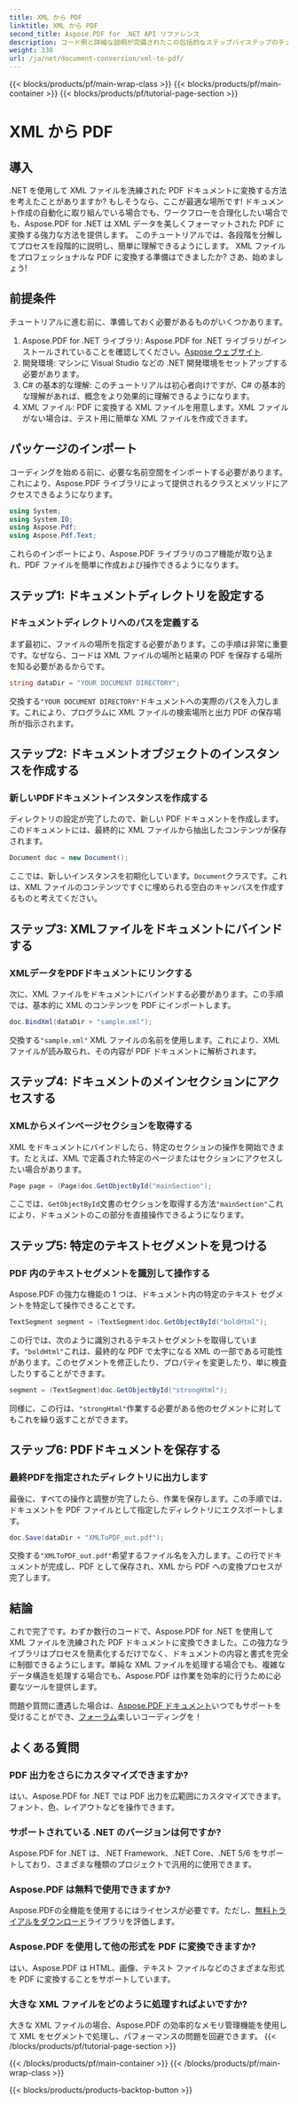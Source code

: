 ```yaml
---
title: XML から PDF
linktitle: XML から PDF
second_title: Aspose.PDF for .NET API リファレンス
description: コード例と詳細な説明が完備されたこの包括的なステップバイステップのチュートリアルでは、Aspose.PDF for .NET を使用して XML を PDF に変換する方法を学習します。
weight: 330
url: /ja/net/document-conversion/xml-to-pdf/
---
```


{{< blocks/products/pf/main-wrap-class >}}
{{< blocks/products/pf/main-container >}}
{{< blocks/products/pf/tutorial-page-section >}}

# XML から PDF

## 導入

.NET を使用して XML ファイルを洗練された PDF ドキュメントに変換する方法を考えたことがありますか? もしそうなら、ここが最適な場所です! ドキュメント作成の自動化に取り組んでいる場合でも、ワークフローを合理化したい場合でも、Aspose.PDF for .NET は XML データを美しくフォーマットされた PDF に変換する強力な方法を提供します。 このチュートリアルでは、各段階を分解してプロセスを段階的に説明し、簡単に理解できるようにします。 XML ファイルをプロフェッショナルな PDF に変換する準備はできましたか? さあ、始めましょう!

## 前提条件

チュートリアルに進む前に、準備しておく必要があるものがいくつかあります。

1.  Aspose.PDF for .NET ライブラリ: Aspose.PDF for .NET ライブラリがインストールされていることを確認してください。[Aspose ウェブサイト](https://releases.aspose.com/pdf/net/).
2. 開発環境: マシンに Visual Studio などの .NET 開発環境をセットアップする必要があります。
3. C# の基本的な理解: このチュートリアルは初心者向けですが、C# の基本的な理解があれば、概念をより効果的に理解できるようになります。
4. XML ファイル: PDF に変換する XML ファイルを用意します。XML ファイルがない場合は、テスト用に簡単な XML ファイルを作成できます。

## パッケージのインポート

コーディングを始める前に、必要な名前空間をインポートする必要があります。これにより、Aspose.PDF ライブラリによって提供されるクラスとメソッドにアクセスできるようになります。

```csharp
using System;
using System.IO;
using Aspose.Pdf;
using Aspose.Pdf.Text;
```

これらのインポートにより、Aspose.PDF ライブラリのコア機能が取り込まれ、PDF ファイルを簡単に作成および操作できるようになります。

## ステップ1: ドキュメントディレクトリを設定する

### ドキュメントディレクトリへのパスを定義する

まず最初に、ファイルの場所を指定する必要があります。この手順は非常に重要です。なぜなら、コードは XML ファイルの場所と結果の PDF を保存する場所を知る必要があるからです。

```csharp
string dataDir = "YOUR DOCUMENT DIRECTORY";
```

交換する`"YOUR DOCUMENT DIRECTORY"`ドキュメントへの実際のパスを入力します。これにより、プログラムに XML ファイルの検索場所と出力 PDF の保存場所が指示されます。

## ステップ2: ドキュメントオブジェクトのインスタンスを作成する

### 新しいPDFドキュメントインスタンスを作成する

ディレクトリの設定が完了したので、新しい PDF ドキュメントを作成します。このドキュメントには、最終的に XML ファイルから抽出したコンテンツが保存されます。

```csharp
Document doc = new Document();
```

ここでは、新しいインスタンスを初期化しています。`Document`クラスです。これは、XML ファイルのコンテンツですぐに埋められる空白のキャンバスを作成するものと考えてください。

## ステップ3: XMLファイルをドキュメントにバインドする

### XMLデータをPDFドキュメントにリンクする

次に、XML ファイルをドキュメントにバインドする必要があります。この手順では、基本的に XML のコンテンツを PDF にインポートします。

```csharp
doc.BindXml(dataDir + "sample.xml");
```

交換する`"sample.xml"` XML ファイルの名前を使用します。これにより、XML ファイルが読み取られ、その内容が PDF ドキュメントに解析されます。

## ステップ4: ドキュメントのメインセクションにアクセスする

### XMLからメインページセクションを取得する

XML をドキュメントにバインドしたら、特定のセクションの操作を開始できます。たとえば、XML で定義された特定のページまたはセクションにアクセスしたい場合があります。

```csharp
Page page = (Page)doc.GetObjectById("mainSection");
```

ここでは、`GetObjectById`文書のセクションを取得する方法`"mainSection"`これにより、ドキュメントのこの部分を直接操作できるようになります。

## ステップ5: 特定のテキストセグメントを見つける

### PDF 内のテキストセグメントを識別して操作する

Aspose.PDF の強力な機能の 1 つは、ドキュメント内の特定のテキスト セグメントを特定して操作できることです。

```csharp
TextSegment segment = (TextSegment)doc.GetObjectById("boldHtml");
```

この行では、次のように識別されるテキストセグメントを取得しています。`"boldHtml"`これは、最終的な PDF で太字になる XML の一部である可能性があります。このセグメントを修正したり、プロパティを変更したり、単に検査したりすることができます。

```csharp
segment = (TextSegment)doc.GetObjectById("strongHtml");
```

同様に、この行は、`"strongHtml"`作業する必要がある他のセグメントに対してもこれを繰り返すことができます。

## ステップ6: PDFドキュメントを保存する

### 最終PDFを指定されたディレクトリに出力します

最後に、すべての操作と調整が完了したら、作業を保存します。この手順では、ドキュメントを PDF ファイルとして指定したディレクトリにエクスポートします。

```csharp
doc.Save(dataDir + "XMLToPDF_out.pdf");
```

交換する`"XMLToPDF_out.pdf"`希望するファイル名を入力します。この行でドキュメントが完成し、PDF として保存され、XML から PDF への変換プロセスが完了します。

## 結論

これで完了です。わずか数行のコードで、Aspose.PDF for .NET を使用して XML ファイルを洗練された PDF ドキュメントに変換できました。この強力なライブラリはプロセスを簡素化するだけでなく、ドキュメントの内容と書式を完全に制御できるようにします。単純な XML ファイルを処理する場合でも、複雑なデータ構造を処理する場合でも、Aspose.PDF は作業を効率的に行うために必要なツールを提供します。

問題や質問に遭遇した場合は、[Aspose.PDF ドキュメント](https://reference.aspose.com/pdf/net/)いつでもサポートを受けることができ、[フォーラム](https://forum.aspose.com/c/pdf/10)楽しいコーディングを！

## よくある質問

### PDF 出力をさらにカスタマイズできますか?
はい、Aspose.PDF for .NET では PDF 出力を広範囲にカスタマイズできます。フォント、色、レイアウトなどを操作できます。

### サポートされている .NET のバージョンは何ですか?
Aspose.PDF for .NET は、.NET Framework、.NET Core、.NET 5/6 をサポートしており、さまざまな種類のプロジェクトで汎用的に使用できます。

### Aspose.PDF は無料で使用できますか?
 Aspose.PDFの全機能を使用するにはライセンスが必要です。ただし、[無料トライアルをダウンロード](https://releases.aspose.com/)ライブラリを評価します。

### Aspose.PDF を使用して他の形式を PDF に変換できますか?
はい、Aspose.PDF は HTML、画像、テキスト ファイルなどのさまざまな形式を PDF に変換することをサポートしています。

### 大きな XML ファイルをどのように処理すればよいですか?
大きな XML ファイルの場合、Aspose.PDF の効率的なメモリ管理機能を使用して XML をセグメントで処理し、パフォーマンスの問題を回避できます。
{{< /blocks/products/pf/tutorial-page-section >}}

{{< /blocks/products/pf/main-container >}}
{{< /blocks/products/pf/main-wrap-class >}}

{{< blocks/products/products-backtop-button >}}
